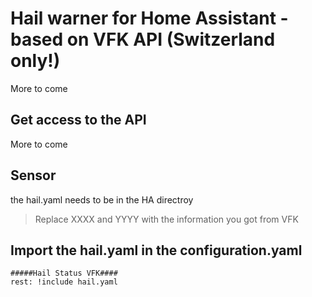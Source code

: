 # Hail warner for Home Assistant - based on VFK API (Switzerland only!)
More to come

## Get access to the API
More to come 


## Sensor 
the hail.yaml needs to be in the HA directroy

> Replace XXXX and YYYY with the information you got from VFK


## Import the hail.yaml in the configuration.yaml

```
#####Hail Status VFK####
rest: !include hail.yaml
```
